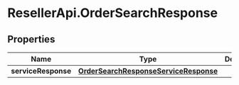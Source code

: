 # ResellerApi.OrderSearchResponse

## Properties

Name | Type | Description | Notes
------------ | ------------- | ------------- | -------------
**serviceResponse** | [**OrderSearchResponseServiceResponse**](OrderSearchResponseServiceResponse.md) |  | [optional] 


